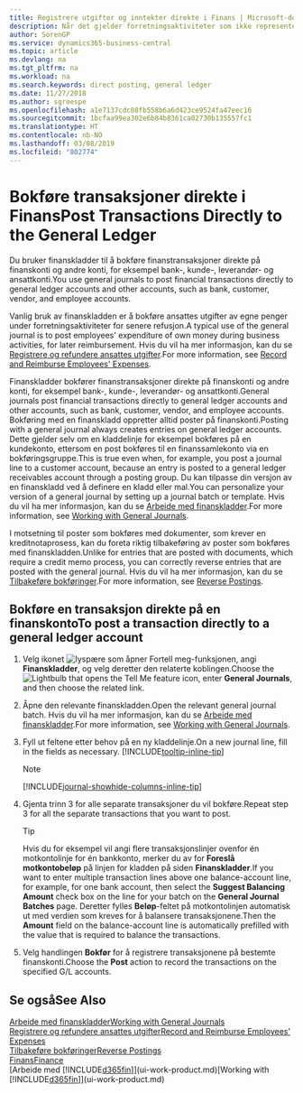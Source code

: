 ```yaml
---
title: Registrere utgifter og inntekter direkte i Finans | Microsoft-dokumentasjon
description: Når det gjelder forretningsaktiviteter som ikke representeres av et dokument i Financials, for eksempel mindre utgifter eller innbetalinger, kan du opprette de relaterte transaksjonene ved å bokføre kladdelinjer på Finanskladd-siden.
author: SorenGP
ms.service: dynamics365-business-central
ms.topic: article
ms.devlang: na
ms.tgt_pltfrm: na
ms.workload: na
ms.search.keywords: direct posting, general ledger
ms.date: 11/27/2018
ms.author: sgroespe
ms.openlocfilehash: a1e7137cdc08fb558b6a6d423ce9524fa47eec16
ms.sourcegitcommit: 1bcfaa99ea302e6b84b8361ca02730b135557fc1
ms.translationtype: HT
ms.contentlocale: nb-NO
ms.lasthandoff: 03/08/2019
ms.locfileid: "802774"
---
```

# <a name="post-transactions-directly-to-the-general-ledger"></a><span data-ttu-id="d37b7-103">Bokføre transaksjoner direkte i Finans</span><span class="sxs-lookup"><span data-stu-id="d37b7-103">Post Transactions Directly to the General Ledger</span></span>

<span data-ttu-id="d37b7-104">Du bruker finanskladder til å bokføre finanstransaksjoner direkte på finanskonti og andre konti, for eksempel bank-, kunde-, leverandør- og ansattkonti.</span><span class="sxs-lookup"><span data-stu-id="d37b7-104">You use general journals to post financial transactions directly to general ledger accounts and other accounts, such as bank, customer, vendor, and employee accounts.</span></span>  

<span data-ttu-id="d37b7-105">Vanlig bruk av finanskladden er å bokføre ansattes utgifter av egne penger under forretningsaktiviteter for senere refusjon.</span><span class="sxs-lookup"><span data-stu-id="d37b7-105">A typical use of the general journal is to post employees' expenditure of own money during business activities, for later reimbursement.</span></span> <span data-ttu-id="d37b7-106">Hvis du vil ha mer informasjon, kan du se [Registrere og refundere ansattes utgifter](finance-how-record-reimburse-employee-expenses.md).</span><span class="sxs-lookup"><span data-stu-id="d37b7-106">For more information, see [Record and Reimburse Employees' Expenses](finance-how-record-reimburse-employee-expenses.md).</span></span>

<span data-ttu-id="d37b7-107">Finanskladder bokfører finanstransaksjoner direkte på finanskonti og andre konti, for eksempel bank-, kunde-, leverandør- og ansattkonti.</span><span class="sxs-lookup"><span data-stu-id="d37b7-107">General journals post financial transactions directly to general ledger accounts and other accounts, such as bank, customer, vendor, and employee accounts.</span></span> <span data-ttu-id="d37b7-108">Bokføring med en finanskladd oppretter alltid poster på finanskonti.</span><span class="sxs-lookup"><span data-stu-id="d37b7-108">Posting with a general journal always creates entries on general ledger accounts.</span></span> <span data-ttu-id="d37b7-109">Dette gjelder selv om en kladdelinje for eksempel bokføres på en kundekonto, ettersom en post bokføres til en finanssamlekonto via en bokføringsgruppe.</span><span class="sxs-lookup"><span data-stu-id="d37b7-109">This is true even when, for example, you post a journal line to a customer account, because an entry is posted to a general ledger receivables account through a posting group.</span></span> <span data-ttu-id="d37b7-110">Du kan tilpasse din versjon av en finanskladd ved å definere en kladd eller mal.</span><span class="sxs-lookup"><span data-stu-id="d37b7-110">You can personalize your version of a general journal by setting up a journal batch or template.</span></span> <span data-ttu-id="d37b7-111">Hvis du vil ha mer informasjon, kan du se [Arbeide med finanskladder](ui-work-general-journals.md).</span><span class="sxs-lookup"><span data-stu-id="d37b7-111">For more information, see [Working with General Journals](ui-work-general-journals.md).</span></span>

<span data-ttu-id="d37b7-112">I motsetning til poster som bokføres med dokumenter, som krever en kreditnotaprosess, kan du foreta riktig tilbakeføring av poster som bokføres med finanskladden.</span><span class="sxs-lookup"><span data-stu-id="d37b7-112">Unlike for entries that are posted with documents, which require a credit memo process, you can correctly reverse entries that are posted with the general journal.</span></span> <span data-ttu-id="d37b7-113">Hvis du vil ha mer informasjon, kan du se [Tilbakeføre bokføringer](finance-how-reverse-journal-posting.md).</span><span class="sxs-lookup"><span data-stu-id="d37b7-113">For more information, see [Reverse Postings](finance-how-reverse-journal-posting.md).</span></span>

## <a name="to-post-a-transaction-directly-to-a-general-ledger-account"></a><span data-ttu-id="d37b7-114">Bokføre en transaksjon direkte på en finanskonto</span><span class="sxs-lookup"><span data-stu-id="d37b7-114">To post a transaction directly to a general ledger account</span></span>

1. <span data-ttu-id="d37b7-115">Velg ikonet ![lyspære som åpner Fortell meg-funksjonen](media/ui-search/search_small.png "Fortell hva du vil gjøre"), angi **Finanskladder**, og velg deretter den relaterte koblingen.</span><span class="sxs-lookup"><span data-stu-id="d37b7-115">Choose the ![Lightbulb that opens the Tell Me feature](media/ui-search/search_small.png "Tell me what you want to do") icon, enter **General Journals**, and then choose the related link.</span></span>
2. <span data-ttu-id="d37b7-116">Åpne den relevante finanskladden.</span><span class="sxs-lookup"><span data-stu-id="d37b7-116">Open the relevant general journal batch.</span></span> <span data-ttu-id="d37b7-117">Hvis du vil ha mer informasjon, kan du se [Arbeide med finanskladder](ui-work-general-journals.md).</span><span class="sxs-lookup"><span data-stu-id="d37b7-117">For more information, see [Working with General Journals](ui-work-general-journals.md).</span></span>
3. <span data-ttu-id="d37b7-118">Fyll ut feltene etter behov på en ny kladdelinje.</span><span class="sxs-lookup"><span data-stu-id="d37b7-118">On a new journal line, fill in the fields as necessary.</span></span> [!INCLUDE[tooltip-inline-tip](includes/tooltip-inline-tip_md.md)]    

    > [!NOTE]
    > [!INCLUDE[journal-showhide-columns-inline-tip](includes/journal-showhide-columns-inline-tip.md)]
4. <span data-ttu-id="d37b7-119">Gjenta trinn 3 for alle separate transaksjoner du vil bokføre.</span><span class="sxs-lookup"><span data-stu-id="d37b7-119">Repeat step 3 for all the separate transactions that you want to post.</span></span>

    > [!TIP]  
    > <span data-ttu-id="d37b7-120">Hvis du for eksempel vil angi flere transaksjonslinjer ovenfor én motkontolinje for én bankkonto, merker du av for **Foreslå motkontobeløp** på linjen for kladden på siden **Finanskladder**.</span><span class="sxs-lookup"><span data-stu-id="d37b7-120">If you want to enter multiple transaction lines above one balance-account line, for example, for one bank account, then select the **Suggest Balancing Amount** check box on the line for your batch on the **General Journal Batches** page.</span></span> <span data-ttu-id="d37b7-121">Deretter fylles **Beløp**-feltet på motkontolinjen automatisk ut med verdien som kreves for å balansere transaksjonene.</span><span class="sxs-lookup"><span data-stu-id="d37b7-121">Then the **Amount** field on the balance-account line is automatically prefilled with the value that is required to balance the transactions.</span></span>
5. <span data-ttu-id="d37b7-122">Velg handlingen **Bokfør** for å registrere transaksjonene på bestemte finanskonti.</span><span class="sxs-lookup"><span data-stu-id="d37b7-122">Choose the **Post** action to record the transactions on the specified G/L accounts.</span></span>

## <a name="see-also"></a><span data-ttu-id="d37b7-123">Se også</span><span class="sxs-lookup"><span data-stu-id="d37b7-123">See Also</span></span>

[<span data-ttu-id="d37b7-124">Arbeide med finanskladder</span><span class="sxs-lookup"><span data-stu-id="d37b7-124">Working with General Journals</span></span>](ui-work-general-journals.md)  
[<span data-ttu-id="d37b7-125">Registrere og refundere ansattes utgifter</span><span class="sxs-lookup"><span data-stu-id="d37b7-125">Record and Reimburse Employees' Expenses</span></span>](finance-how-record-reimburse-employee-expenses.md)  
[<span data-ttu-id="d37b7-126">Tilbakeføre bokføringer</span><span class="sxs-lookup"><span data-stu-id="d37b7-126">Reverse Postings</span></span>](finance-how-reverse-journal-posting.md)  
[<span data-ttu-id="d37b7-127">Finans</span><span class="sxs-lookup"><span data-stu-id="d37b7-127">Finance</span></span>](finance.md)  
<span data-ttu-id="d37b7-128">[Arbeide med [!INCLUDE[d365fin](includes/d365fin_md.md)]](ui-work-product.md)</span><span class="sxs-lookup"><span data-stu-id="d37b7-128">[Working with [!INCLUDE[d365fin](includes/d365fin_md.md)]](ui-work-product.md)</span></span>  
